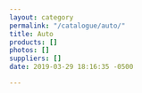```yaml
---
layout: category
permalink: "/catalogue/auto/"
title: Auto
products: []
photos: []
suppliers: []
date: 2019-03-29 18:16:35 -0500

---
```


